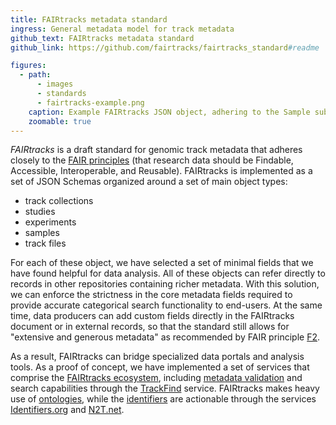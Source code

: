 ```yaml
---
title: FAIRtracks metadata standard
ingress: General metadata model for track metadata
github_text: FAIRtracks metadata standard
github_link: https://github.com/fairtracks/fairtracks_standard#readme

figures:
  - path:
      - images
      - standards
      - fairtracks-example.png
    caption: Example FAIRtracks JSON object, adhering to the Sample subschema
    zoomable: true
---
```


_FAIRtracks_ is a draft standard for genomic track metadata that adheres closely to the
[FAIR principles](https://www.go-fair.org/fair-principles/) (that research data should be Findable,
Accessible, Interoperable, and Reusable). FAIRtracks is implemented as a set of JSON Schemas
organized around a set of main object types:

- track collections
- studies
- experiments
- samples
- track files

For each of these object, we have selected a set of minimal fields that we have found helpful for
data analysis. All of these objects can refer directly to records in other repositories containing
richer metadata. With this solution, we can enforce the strictness in the core metadata fields
required to provide accurate categorical search functionality to end-users. At the same time, data
producers can add custom fields directly in the FAIRtracks document or in external records, so that
the standard still allows for "extensive and generous metadata" as recommended by FAIR principle
[F2](https://www.go-fair.org/fair-principles/f2-data-described-rich-metadata/).

As a result, FAIRtracks can bridge specialized data portals and analysis tools. As a proof of
concept, we have implemented a set of services that comprise the
[FAIRtracks ecosystem](/services/?category=Core%20services), including
[metadata validation](/services/?tags%5B0%5D=Metadata%20validation) and search capabilities through
the [TrackFind](/services/?tags%5B0%5D=TrackFind&category=Core%20services) service. FAIRtracks makes
heavy use of [ontologies](/fair/#fair-04-ontologies), while the
[identifiers](/fair/#fair-03-identifiers) are actionable through the services
[Identifiers.org](https://identifiers.org) and [N2T.net](https://n2t.net).
